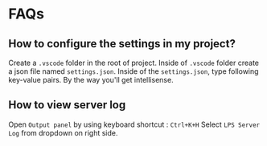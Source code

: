 # FAQs

## How to configure the settings in my project?

Create a `.vscode` folder in the root of project. Inside of `.vscode` folder create a json file named `settings.json`.
Inside of the `settings.json`, type following key-value pairs. By the way you'll get intellisense.

## How to view server log

Open `Output panel` by using keyboard shortcut : `Ctrl+K+H`
Select `LPS Server Log` from dropdown on right side.

